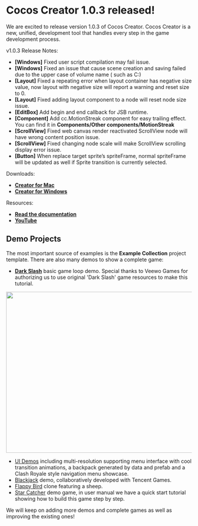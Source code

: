 # Cocos Creator 1.0.3 released!

We are excited to release version 1.0.3 of Cocos Creator. Cocos Creator is a new, unified, development tool that handles every step in the game development process.

v1.0.3 Release Notes:
  * __[Windows]__ Fixed user script compilation may fail issue.
  * __[Windows]__ Fixed an issue that cause scene creation and saving failed due to the upper case of volume name ( such as C:\)
  * __[Layout]__ Fixed a repeating error when layout container has negative size value, now layout with negative size will report a warning and reset size to 0.
  * __[Layout]__ Fixed adding layout component to a node will reset node size issue.
  * __[EditBox]__ Add begin and end callback for JSB runtime.
  * __[Component]__ Add cc.MotionStreak component for easy trailing effect. You can find it in __Components/Other components/MotionStreak__
  * __[ScrollView]__ Fixed web canvas render reactivated ScrollView node will have wrong content position issue.
  * __[ScrollView]__ Fixed changing node scale will make ScrollView scrolling display error issue.
  * __[Button]__ When replace target sprite’s spriteFrame, normal spriteFrame will be updated as well if Sprite transition is currently selected.

Downloads: 
- __[Creator for Mac](http://cocos2d-x.org/filedown/CocosCreator_v1.0.3_mac)__ 
- __[Creator for Windows](http://cocos2d-x.org/filedown/CocosCreator_v1.0.3_win)__

Resources: 
- __[Read the documentation](http://cocos2d-x.org/docs/editors_and_tools/creator/index.html)__
- __[YouTube](https://www.youtube.com/watch?v=_UTy7IkGxMU)__

## Demo Projects
The most important source of examples is the __Example Collection__ project template. There are also many demos to show a complete game:

- __[Dark Slash](https://github.com/cocos-creator/tutorial-dark-slash/archive/master.zip)__ basic game loop demo. Special thanks to Veewo Games for authorizing us to use original 'Dark Slash' game resources to make this tutorial. 

<img src="/uploads/default/13106/5e094cd93e6df20b.png" width="690" height="437"> 

- [UI Demos](https://github.com/cocos-creator/demo-ui/archive/master.zip) including multi-resolution supporting menu interface with cool transition animations, a backpack generated by data and prefab and a Clash Royale style navigation menu showcase. 
- [Blackjack](https://github.com/cocos-creator/tutorial-blackjack/archive/master.zip) demo, collaboratively developed with Tencent Games. 
- [Flappy Bird](https://github.com/cocos-creator/tutorial-duang-sheep/archive/master.zip) clone featuring a sheep. 
- [Star Catcher](https://github.com/cocos-creator/tutorial-first-game/archive/master.zip) demo game, in user manual we have a quick start tutorial showing how to build this game step by step.

We will keep on adding more demos and complete games as well as improving the existing ones!
